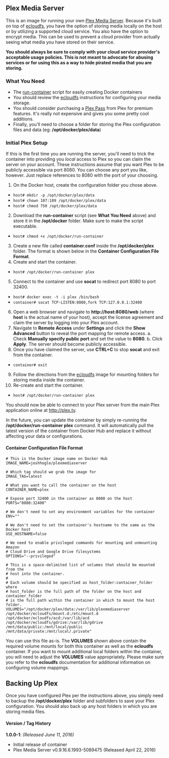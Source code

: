 ## Plex Media Server
This is an image for running your own [Plex Media Server](http://plex.tv).  Because it's built on top of [ecloudfs](https://hub.docker.com/r/joshhogle/ecloudfs), you have the option of storing media locally on the host or by utilizing a supported cloud service.  You also have the option to encrypt media.  This can be used to prevent a cloud provider from actually seeing what media you have stored on their service.

**You should always be sure to comply with your cloud service provider's acceptable usage policies.  This is not meant to advocate for abusing services or for using this as a way to hide pirated media that you are storing.**

### What You Need
- The [run-container](https://raw.githubusercontent.com/TheJoshHogle/docker-tools/master/run-container) script for easily creating Docker containers
- You should review the [ecloudfs](https://hub.docker.com/r/joshhogle/ecloudfs) instructions for configuring your media storage.
- You should consider purchasing a [Plex Pass](https://plex.tv/subscription/about) from Plex for premium features.  It's really not expensive and gives you some pretty cool additions.
- Finally, you'll need to choose a folder for storing the Plex configuration files and data (eg: **/opt/docker/plex/data**)

### Initial Plex Setup
If this is the first time you are running the server, you'll need to trick the container into providing you *local* access to Plex so you can claim the server on your account.  These instructions assume that you want Plex to be publicly accessible via port 8080.  You can choose any port you like, however.  Just replace references to 8080 with the port of your choosing.

1. On the Docker host, create the configuration folder you chose above.
  - `host# mkdir -p /opt/docker/plex/data`
  - `host# chown 107:109 /opt/docker/plex/data`
  - `host# chmod 750 /opt/docker/plex/data`
2. Download the **run-container** script (see **What You Need** above) and store it in the **/opt/docker** folder.  Make sure to make the script executable.
  - `host# chmod +x /opt/docker/run-container`
3. Create a new file called **container.conf** inside the **/opt/docker/plex** folder.  The format is shown below in the **Container Configuration File Format**.
4. Create and start the container.
  - `host# /opt/docker/run-container plex`
5. Connect to the container and use **socat** to redirect port 8080 to port 32400.
  - `host# docker exec -t -i plex /bin/bash`
  - `container# socat TCP-LISTEN:8080,fork TCP:127.0.0.1:32400`
6. Open a web browser and navigate to **http://host:8080/web** (where **host** is the actual name of your host), accept the license agreement and claim the server by logging into your Plex account.
7. Navigate to **Remote Access** under **Settings** and click the **Show Advanced** button to reveal the port mapping for remote access.
  a. Check **Manually specify public port** and set the value to **8080**.
  b. Click **Apply**.  The server should become publicly accessible.
8. Once you have claimed the server, use **CTRL+C** to stop **socat** and exit from the container.
  - `container# exit`
9. Follow the directions from the [ecloudfs](https://hub.docker.com/r/joshhogle/ecloudfs) image for mounting folders for storing media inside the container.
10. Re-create and start the container.
  - `host# /opt/docker/run-container plex`

You should now be able to connect to your Plex server from the main Plex application online at http://plex.tv.

In the future, you can update the container by simply re-running the **/opt/docker/run-container plex** command. It will automatically pull the latest version of the container from Docker Hub and replace it without affecting your data or configurations.

#### Container Configuration File Format
~~~~
# This is the Docker image name on Docker Hub
IMAGE_NAME=joshhogle/plexmediaserver

# Which tag should we grab the image for
IMAGE_TAG=latest

# What you want to call the container on the host
CONTAINER_NAME=plex

# Expose port 32400 in the container as 8080 on the host
PORTS="8080:32400"

# We don't need to set any environment variables for the container
ENV=""

# We don't need to set the container's hostname to the same as the Docker host
USE_HOSTNAME=false

# We need to enable privileged commands for mounting and unmounting Amazon
# Cloud Drive and Google Drive filesystems
OPTIONS="--privileged"

# This is a space-delimited list of volumes that should be mounted from the
# host into the container.
#
# Each volume should be specified as host_folder:container_folder where
# host_folder is the full path of the folder on the host and container_folder
# is the full path within the container in which to mount the host folder.
VOLUMES="/opt/docker/plex/data:/var/lib/plexmediaserver /opt/docker/ecloudfs/mount.d:/etc/mount.d /opt/docker/ecloudfs/acd:/var/lib/acd /opt/docker/ecloudfs/gdrive:/var/lib/gdrive /mnt/data/public:/mnt/local/public /mnt/data/private:/mnt/local/.private"
~~~~
You can use this file as-is.  The **VOLUMES** shown above contain the required volume mounts for both this container as well as the **ecloudfs** container.  If you want to mount additional local folders within the container, you will need to adjust the **VOLUMES** value appropriately.  Please make sure you refer to the **ecloudfs** documentation for additional information on configuring volume mappings.

## Backing Up Plex
Once you have configured Plex per the instructions above, you simply need to backup the **/opt/docker/plex** folder and subfolders to save your Plex configuration.  You should also back up any host folders in which you are storing  media files.

#### Version / Tag History
**1.0.0-1**: _(Released June 11, 2016)_
- Initial release of container
- Plex Media Server v0.9.16.6.1993-5089475 (Released April 22, 2016)
